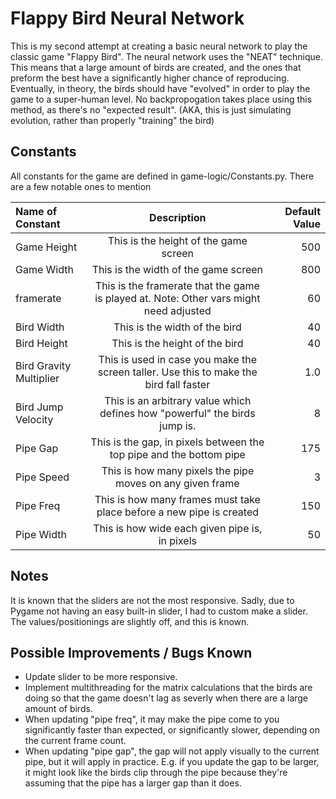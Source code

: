 # Flappy Bird Neural Network

This is my second attempt at creating a basic neural network to play the classic game "Flappy Bird". The neural network uses the "NEAT" technique. This means that a large amount of birds are created, and the ones that preform the best have a significantly higher chance of reproducing. Eventually, in theory, the birds should have "evolved" in order to play the game to a super-human level. No backpropogation takes place using this method, as there's no "expected result". (AKA, this is just simulating evolution, rather than properly "training" the bird) 

## Constants
All constants for the game are defined in game-logic/Constants.py. There are a few notable ones to mention

| Name of Constant        | Description                                                                            | Default Value |
| :---                    |    :----:                                                                              |          ---: |
| Game Height             | This is the height of the game screen                                                  | 500           |
| Game Width              | This is the width of the game screen                                                   | 800           |
| framerate               | This is the framerate that the game is played at. Note: Other vars might need adjusted | 60            |
| Bird Width              | This is the width of the bird                                                          | 40            |
| Bird Height             | This is the height of the bird                                                         | 40            |
| Bird Gravity Multiplier | This is used in case you make the screen taller. Use this to make the bird fall faster | 1.0           |
| Bird Jump Velocity      | This is an arbitrary value which defines how "powerful" the birds jump is.             | 8             |
| Pipe Gap                | This is the gap, in pixels between the top pipe and the bottom pipe                    | 175           |
| Pipe Speed              | This is how many pixels the pipe moves on any given frame                              | 3             |
| Pipe Freq               | This is how many frames must take place before a new pipe is created                   | 150           |
| Pipe Width              | This is how wide each given pipe is, in pixels                                         | 50            |

## Notes
It is known that the sliders are not the most responsive. Sadly, due to Pygame not having an easy built-in slider, I had to custom make a slider. The values/positionings are slightly off, and this is known. 

## Possible Improvements / Bugs Known
 - Update slider to be more responsive.
 - Implement multithreading for the matrix calculations that the birds are doing so that the game doesn't lag as severly when there are a large amount of birds.
 - When updating "pipe freq", it may make the pipe come to you significantly faster than expected, or significantly slower, depending on the current frame count. 
 - When updating "pipe gap", the gap will not apply visually to the current pipe, but it will apply in practice. E.g. if you update the gap to be larger, it might look like the birds clip through the pipe because they're assuming that the pipe has a larger gap than it does. 